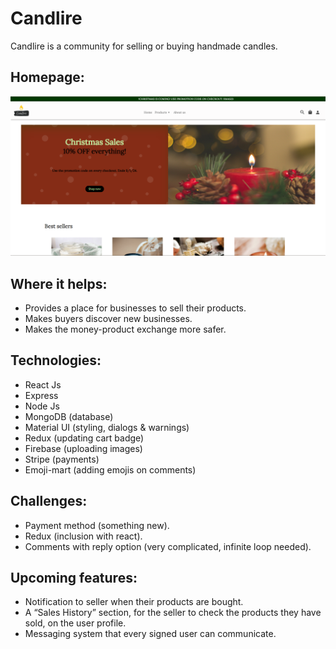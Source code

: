# Candlire

Candlire is a community for selling or buying handmade candles.

## Homepage:
![Alt text](./frontend/src/homepage.PNG)

## Where it helps:
- Provides a place for businesses to sell their products.
- Makes buyers discover new businesses.
- Makes the money-product exchange more safer.

## Technologies:
- React Js
- Express
- Node Js
- MongoDB (database)
- Material UI (styling, dialogs & warnings)
- Redux (updating cart badge)
- Firebase (uploading images)
- Stripe (payments)
- Emoji-mart (adding emojis on comments)

## Challenges:
- Payment method (something new).
- Redux (inclusion with react).
- Comments with reply option (very complicated, infinite loop needed).

## Upcoming features:
- Notification to seller when their products are bought.
- A “Sales History” section, for the seller to check the products they have sold, on the user profile.
- Messaging system that every signed user can communicate.